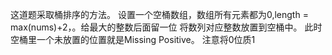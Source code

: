 这道题采取桶排序的方法。
设置一个空桶数组，数组所有元素都为0,length = max(nums)+2，。给最大的整数后面留一位
将数列对应整数放置到空桶中。
此时空桶里一个未放置的位置就是Missing Positive。
注意将0位质1
